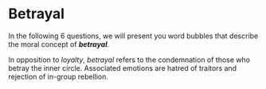 # Betrayal

In the following 6 questions, we will present you word bubbles that describe the moral concept of ***betrayal***.

In opposition to *loyalty*, *betrayal* refers to the condemnation of those who betray the inner circle. Associated emotions are hatred of traitors and rejection of in-group rebellion.